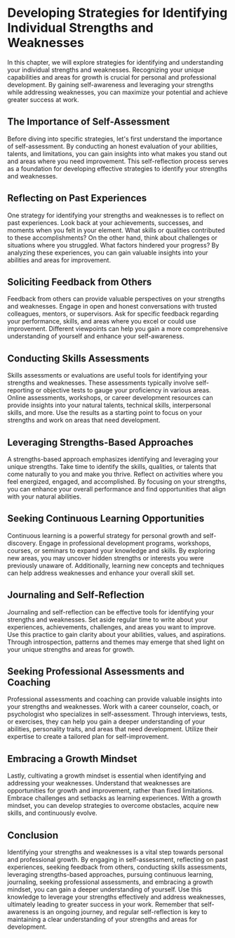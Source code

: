 Developing Strategies for Identifying Individual Strengths and Weaknesses
==================================================================================

In this chapter, we will explore strategies for identifying and understanding your individual strengths and weaknesses. Recognizing your unique capabilities and areas for growth is crucial for personal and professional development. By gaining self-awareness and leveraging your strengths while addressing weaknesses, you can maximize your potential and achieve greater success at work.

The Importance of Self-Assessment
---------------------------------

Before diving into specific strategies, let's first understand the importance of self-assessment. By conducting an honest evaluation of your abilities, talents, and limitations, you can gain insights into what makes you stand out and areas where you need improvement. This self-reflection process serves as a foundation for developing effective strategies to identify your strengths and weaknesses.

Reflecting on Past Experiences
------------------------------

One strategy for identifying your strengths and weaknesses is to reflect on past experiences. Look back at your achievements, successes, and moments when you felt in your element. What skills or qualities contributed to these accomplishments? On the other hand, think about challenges or situations where you struggled. What factors hindered your progress? By analyzing these experiences, you can gain valuable insights into your abilities and areas for improvement.

Soliciting Feedback from Others
-------------------------------

Feedback from others can provide valuable perspectives on your strengths and weaknesses. Engage in open and honest conversations with trusted colleagues, mentors, or supervisors. Ask for specific feedback regarding your performance, skills, and areas where you excel or could use improvement. Different viewpoints can help you gain a more comprehensive understanding of yourself and enhance your self-awareness.

Conducting Skills Assessments
-----------------------------

Skills assessments or evaluations are useful tools for identifying your strengths and weaknesses. These assessments typically involve self-reporting or objective tests to gauge your proficiency in various areas. Online assessments, workshops, or career development resources can provide insights into your natural talents, technical skills, interpersonal skills, and more. Use the results as a starting point to focus on your strengths and work on areas that need development.

Leveraging Strengths-Based Approaches
-------------------------------------

A strengths-based approach emphasizes identifying and leveraging your unique strengths. Take time to identify the skills, qualities, or talents that come naturally to you and make you thrive. Reflect on activities where you feel energized, engaged, and accomplished. By focusing on your strengths, you can enhance your overall performance and find opportunities that align with your natural abilities.

Seeking Continuous Learning Opportunities
-----------------------------------------

Continuous learning is a powerful strategy for personal growth and self-discovery. Engage in professional development programs, workshops, courses, or seminars to expand your knowledge and skills. By exploring new areas, you may uncover hidden strengths or interests you were previously unaware of. Additionally, learning new concepts and techniques can help address weaknesses and enhance your overall skill set.

Journaling and Self-Reflection
------------------------------

Journaling and self-reflection can be effective tools for identifying your strengths and weaknesses. Set aside regular time to write about your experiences, achievements, challenges, and areas you want to improve. Use this practice to gain clarity about your abilities, values, and aspirations. Through introspection, patterns and themes may emerge that shed light on your unique strengths and areas for growth.

Seeking Professional Assessments and Coaching
---------------------------------------------

Professional assessments and coaching can provide valuable insights into your strengths and weaknesses. Work with a career counselor, coach, or psychologist who specializes in self-assessment. Through interviews, tests, or exercises, they can help you gain a deeper understanding of your abilities, personality traits, and areas that need development. Utilize their expertise to create a tailored plan for self-improvement.

Embracing a Growth Mindset
--------------------------

Lastly, cultivating a growth mindset is essential when identifying and addressing your weaknesses. Understand that weaknesses are opportunities for growth and improvement, rather than fixed limitations. Embrace challenges and setbacks as learning experiences. With a growth mindset, you can develop strategies to overcome obstacles, acquire new skills, and continuously evolve.

Conclusion
----------

Identifying your strengths and weaknesses is a vital step towards personal and professional growth. By engaging in self-assessment, reflecting on past experiences, seeking feedback from others, conducting skills assessments, leveraging strengths-based approaches, pursuing continuous learning, journaling, seeking professional assessments, and embracing a growth mindset, you can gain a deeper understanding of yourself. Use this knowledge to leverage your strengths effectively and address weaknesses, ultimately leading to greater success in your work. Remember that self-awareness is an ongoing journey, and regular self-reflection is key to maintaining a clear understanding of your strengths and areas for development.
